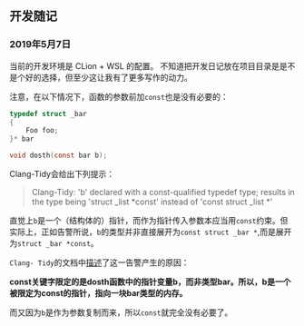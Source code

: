 ## 开发随记

### 2019年5月7日

当前的开发环境是 CLion + WSL 的配置。
不知道把开发日记放在项目目录是是不是个好的选择，但至少这让我有了更多写作的动力。

注意，在以下情况下，函数的参数前加`const`也是没有必要的：

```C
typedef struct _bar
{
    Foo foo; 
}* bar

void dosth(const bar b); 
```

Clang-Tidy会给出下列提示：

> Clang-Tidy: 'b' declared with a const-qualified typedef type; results in the type being 'struct _list *const' instead of 'const struct _list *'

直觉上`b`是一个（结构体的）指针，而作为指针传入参数本应当用`const`约束。但实际上，正如告警所说，`b`的类型并非直接展开为`const struct _bar *`,而是展开为`struct _bar *const`。

`Clang- Tidy`的文档中[描述](https://clang.llvm.org/extra/clang-tidy/checks/misc-misplaced-const.html)了这一告警产生的原因：

**const关键字限定的是dosth函数中的指针变量b，而非类型bar。所以，b是一个被限定为const的指针，指向一块bar类型的内存。**

而又因为`b`是作为参数复制而来，所以`const`就完全没有必要了。
